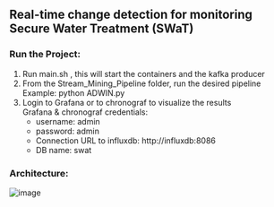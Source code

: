 ## Real-time change detection for monitoring Secure Water Treatment (SWaT)

### Run the Project:

  1. Run main.sh , this will start the containers and the kafka producer
  2. From the Stream_Mining_Pipeline folder, run the desired pipeline\
     Example: python ADWIN.py
  3. Login to Grafana or to chronograf to visualize the results\
     Grafana & chronograf credentials: 
     - username: admin
     - password: admin
     - Connection URL to influxdb: http://influxdb:8086
     - DB name: swat


### Architecture:
![image](https://github.com/Latifaa17/OST_SM/OST-SM/Architecturw_final.png)

    

